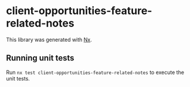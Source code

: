 # client-opportunities-feature-related-notes

This library was generated with [Nx](https://nx.dev).

## Running unit tests

Run `nx test client-opportunities-feature-related-notes` to execute the unit tests.
